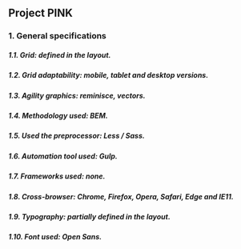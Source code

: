 ## Project PINK
### 1. General specifications
##### 1.1. Grid: defined in the layout.
##### 1.2. Grid adaptability: mobile, tablet and desktop versions.
##### 1.3. Agility graphics: reminisce, vectors.
##### 1.4. Methodology used: BEM.
##### 1.5. Used the preprocessor: Less / Sass.
##### 1.6. Automation tool used: Gulp.
##### 1.7. Frameworks used: none.
##### 1.8. Cross-browser: Chrome, Firefox, Opera, Safari, Edge and IE11.
##### 1.9. Typography: partially defined in the layout.
##### 1.10. Font used: Open Sans.
